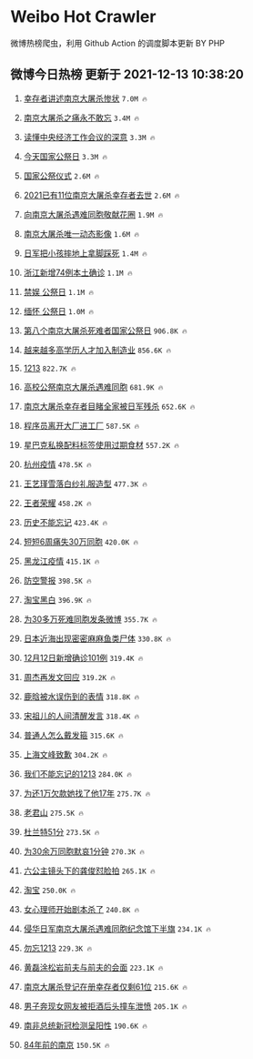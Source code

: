 # Weibo Hot Crawler 



微博热榜爬虫，利用 Github Action 的调度脚本更新 BY PHP 


## 微博今日热榜 更新于 2021-12-13 10:38:20 
1. [幸存者讲述南京大屠杀惨状](https://s.weibo.com/weibo?q=%23%E5%B9%B8%E5%AD%98%E8%80%85%E8%AE%B2%E8%BF%B0%E5%8D%97%E4%BA%AC%E5%A4%A7%E5%B1%A0%E6%9D%80%E6%83%A8%E7%8A%B6%23&Refer=top) `7.0M 🔥` 

1. [南京大屠杀之痛永不敢忘](https://s.weibo.com/weibo?q=%23%E5%8D%97%E4%BA%AC%E5%A4%A7%E5%B1%A0%E6%9D%80%E4%B9%8B%E7%97%9B%E6%B0%B8%E4%B8%8D%E6%95%A2%E5%BF%98%23&Refer=top) `3.4M 🔥` 

1. [读懂中央经济工作会议的深意](https://s.weibo.com/weibo?q=%23%E8%AF%BB%E6%87%82%E4%B8%AD%E5%A4%AE%E7%BB%8F%E6%B5%8E%E5%B7%A5%E4%BD%9C%E4%BC%9A%E8%AE%AE%E7%9A%84%E6%B7%B1%E6%84%8F%23&Refer=top) `3.3M 🔥` 

1. [今天国家公祭日](https://s.weibo.com/weibo?q=%23%E4%BB%8A%E5%A4%A9%E5%9B%BD%E5%AE%B6%E5%85%AC%E7%A5%AD%E6%97%A5%23&Refer=top) `3.3M 🔥` 

1. [国家公祭仪式](https://s.weibo.com/weibo?q=%23%E5%9B%BD%E5%AE%B6%E5%85%AC%E7%A5%AD%E4%BB%AA%E5%BC%8F%23&Refer=top) `2.6M 🔥` 

1. [2021已有11位南京大屠杀幸存者去世](https://s.weibo.com/weibo?q=%232021%E5%B7%B2%E6%9C%8911%E4%BD%8D%E5%8D%97%E4%BA%AC%E5%A4%A7%E5%B1%A0%E6%9D%80%E5%B9%B8%E5%AD%98%E8%80%85%E5%8E%BB%E4%B8%96%23&Refer=top) `2.6M 🔥` 

1. [向南京大屠杀遇难同胞敬献花圈](https://s.weibo.com/weibo?q=%23%E5%90%91%E5%8D%97%E4%BA%AC%E5%A4%A7%E5%B1%A0%E6%9D%80%E9%81%87%E9%9A%BE%E5%90%8C%E8%83%9E%E6%95%AC%E7%8C%AE%E8%8A%B1%E5%9C%88%23&Refer=top) `1.9M 🔥` 

1. [南京大屠杀唯一动态影像](https://s.weibo.com/weibo?q=%23%E5%8D%97%E4%BA%AC%E5%A4%A7%E5%B1%A0%E6%9D%80%E5%94%AF%E4%B8%80%E5%8A%A8%E6%80%81%E5%BD%B1%E5%83%8F%23&Refer=top) `1.6M 🔥` 

1. [日军把小孩摔地上拿脚踩死](https://s.weibo.com/weibo?q=%23%E6%97%A5%E5%86%9B%E6%8A%8A%E5%B0%8F%E5%AD%A9%E6%91%94%E5%9C%B0%E4%B8%8A%E6%8B%BF%E8%84%9A%E8%B8%A9%E6%AD%BB%23&Refer=top) `1.4M 🔥` 

1. [浙江新增74例本土确诊](https://s.weibo.com/weibo?q=%23%E6%B5%99%E6%B1%9F%E6%96%B0%E5%A2%9E74%E4%BE%8B%E6%9C%AC%E5%9C%9F%E7%A1%AE%E8%AF%8A%23&Refer=top) `1.1M 🔥` 

1. [禁娱 公祭日](https://s.weibo.com/weibo?q=%E7%A6%81%E5%A8%B1%20%E5%85%AC%E7%A5%AD%E6%97%A5&Refer=top) `1.1M 🔥` 

1. [缅怀 公祭日](https://s.weibo.com/weibo?q=%E7%BC%85%E6%80%80%20%E5%85%AC%E7%A5%AD%E6%97%A5&Refer=top) `1.0M 🔥` 

1. [第八个南京大屠杀死难者国家公祭日](https://s.weibo.com/weibo?q=%23%E7%AC%AC%E5%85%AB%E4%B8%AA%E5%8D%97%E4%BA%AC%E5%A4%A7%E5%B1%A0%E6%9D%80%E6%AD%BB%E9%9A%BE%E8%80%85%E5%9B%BD%E5%AE%B6%E5%85%AC%E7%A5%AD%E6%97%A5%23&Refer=top) `906.8K 🔥` 

1. [越来越多高学历人才加入制造业](https://s.weibo.com/weibo?q=%23%E8%B6%8A%E6%9D%A5%E8%B6%8A%E5%A4%9A%E9%AB%98%E5%AD%A6%E5%8E%86%E4%BA%BA%E6%89%8D%E5%8A%A0%E5%85%A5%E5%88%B6%E9%80%A0%E4%B8%9A%23&Refer=top) `856.6K 🔥` 

1. [1213](https://s.weibo.com/weibo?q=1213&Refer=top) `822.7K 🔥` 

1. [高校公祭南京大屠杀遇难同胞](https://s.weibo.com/weibo?q=%23%E9%AB%98%E6%A0%A1%E5%85%AC%E7%A5%AD%E5%8D%97%E4%BA%AC%E5%A4%A7%E5%B1%A0%E6%9D%80%E9%81%87%E9%9A%BE%E5%90%8C%E8%83%9E%23&Refer=top) `681.9K 🔥` 

1. [南京大屠杀幸存者目睹全家被日军残杀](https://s.weibo.com/weibo?q=%23%E5%8D%97%E4%BA%AC%E5%A4%A7%E5%B1%A0%E6%9D%80%E5%B9%B8%E5%AD%98%E8%80%85%E7%9B%AE%E7%9D%B9%E5%85%A8%E5%AE%B6%E8%A2%AB%E6%97%A5%E5%86%9B%E6%AE%8B%E6%9D%80%23&Refer=top) `652.6K 🔥` 

1. [程序员离开大厂进工厂](https://s.weibo.com/weibo?q=%23%E7%A8%8B%E5%BA%8F%E5%91%98%E7%A6%BB%E5%BC%80%E5%A4%A7%E5%8E%82%E8%BF%9B%E5%B7%A5%E5%8E%82%23&Refer=top) `587.5K 🔥` 

1. [星巴克私换配料标签使用过期食材](https://s.weibo.com/weibo?q=%23%E6%98%9F%E5%B7%B4%E5%85%8B%E7%A7%81%E6%8D%A2%E9%85%8D%E6%96%99%E6%A0%87%E7%AD%BE%E4%BD%BF%E7%94%A8%E8%BF%87%E6%9C%9F%E9%A3%9F%E6%9D%90%23&Refer=top) `557.2K 🔥` 

1. [杭州疫情](https://s.weibo.com/weibo?q=%E6%9D%AD%E5%B7%9E%E7%96%AB%E6%83%85&Refer=top) `478.5K 🔥` 

1. [王艺瑾雪落白纱礼服造型](https://s.weibo.com/weibo?q=%E7%8E%8B%E8%89%BA%E7%91%BE%E9%9B%AA%E8%90%BD%E7%99%BD%E7%BA%B1%E7%A4%BC%E6%9C%8D%E9%80%A0%E5%9E%8B&Refer=top) `477.3K 🔥` 

1. [王者荣耀](https://s.weibo.com/weibo?q=%E7%8E%8B%E8%80%85%E8%8D%A3%E8%80%80&Refer=top) `458.2K 🔥` 

1. [历史不能忘记](https://s.weibo.com/weibo?q=%23%E5%8E%86%E5%8F%B2%E4%B8%8D%E8%83%BD%E5%BF%98%E8%AE%B0%23&Refer=top) `423.4K 🔥` 

1. [短短6周痛失30万同胞](https://s.weibo.com/weibo?q=%23%E7%9F%AD%E7%9F%AD6%E5%91%A8%E7%97%9B%E5%A4%B130%E4%B8%87%E5%90%8C%E8%83%9E%23&Refer=top) `420.0K 🔥` 

1. [黑龙江疫情](https://s.weibo.com/weibo?q=%23%E9%BB%91%E9%BE%99%E6%B1%9F%E7%96%AB%E6%83%85%23&Refer=top) `415.1K 🔥` 

1. [防空警报](https://s.weibo.com/weibo?q=%E9%98%B2%E7%A9%BA%E8%AD%A6%E6%8A%A5&Refer=top) `398.5K 🔥` 

1. [淘宝黑白](https://s.weibo.com/weibo?q=%E6%B7%98%E5%AE%9D%E9%BB%91%E7%99%BD&Refer=top) `396.9K 🔥` 

1. [为30多万死难同胞发条微博](https://s.weibo.com/weibo?q=%23%E4%B8%BA30%E5%A4%9A%E4%B8%87%E6%AD%BB%E9%9A%BE%E5%90%8C%E8%83%9E%E5%8F%91%E6%9D%A1%E5%BE%AE%E5%8D%9A%23&Refer=top) `355.7K 🔥` 

1. [日本近海出现密密麻麻鱼类尸体](https://s.weibo.com/weibo?q=%23%E6%97%A5%E6%9C%AC%E8%BF%91%E6%B5%B7%E5%87%BA%E7%8E%B0%E5%AF%86%E5%AF%86%E9%BA%BB%E9%BA%BB%E9%B1%BC%E7%B1%BB%E5%B0%B8%E4%BD%93%23&Refer=top) `330.8K 🔥` 

1. [12月12日新增确诊101例](https://s.weibo.com/weibo?q=%2312%E6%9C%8812%E6%97%A5%E6%96%B0%E5%A2%9E%E7%A1%AE%E8%AF%8A101%E4%BE%8B%23&Refer=top) `319.4K 🔥` 

1. [周杰再发文回应](https://s.weibo.com/weibo?q=%23%E5%91%A8%E6%9D%B0%E5%86%8D%E5%8F%91%E6%96%87%E5%9B%9E%E5%BA%94%23&Refer=top) `319.2K 🔥` 

1. [鹿晗被水误伤到的表情](https://s.weibo.com/weibo?q=%23%E9%B9%BF%E6%99%97%E8%A2%AB%E6%B0%B4%E8%AF%AF%E4%BC%A4%E5%88%B0%E7%9A%84%E8%A1%A8%E6%83%85%23&Refer=top) `318.8K 🔥` 

1. [宋祖儿的人间清醒发言](https://s.weibo.com/weibo?q=%23%E5%AE%8B%E7%A5%96%E5%84%BF%E7%9A%84%E4%BA%BA%E9%97%B4%E6%B8%85%E9%86%92%E5%8F%91%E8%A8%80%23&Refer=top) `318.4K 🔥` 

1. [普通人怎么戴发箍](https://s.weibo.com/weibo?q=%23%E6%99%AE%E9%80%9A%E4%BA%BA%E6%80%8E%E4%B9%88%E6%88%B4%E5%8F%91%E7%AE%8D%23&Refer=top) `315.6K 🔥` 

1. [上海文峰致歉](https://s.weibo.com/weibo?q=%23%E4%B8%8A%E6%B5%B7%E6%96%87%E5%B3%B0%E8%87%B4%E6%AD%89%23&Refer=top) `304.2K 🔥` 

1. [我们不能忘记的1213](https://s.weibo.com/weibo?q=%23%E6%88%91%E4%BB%AC%E4%B8%8D%E8%83%BD%E5%BF%98%E8%AE%B0%E7%9A%841213%23&Refer=top) `284.0K 🔥` 

1. [为还1万欠款她找了他17年](https://s.weibo.com/weibo?q=%23%E4%B8%BA%E8%BF%981%E4%B8%87%E6%AC%A0%E6%AC%BE%E5%A5%B9%E6%89%BE%E4%BA%86%E4%BB%9617%E5%B9%B4%23&Refer=top) `275.7K 🔥` 

1. [老君山](https://s.weibo.com/weibo?q=%E8%80%81%E5%90%9B%E5%B1%B1&Refer=top) `275.5K 🔥` 

1. [杜兰特51分](https://s.weibo.com/weibo?q=%23%E6%9D%9C%E5%85%B0%E7%89%B951%E5%88%86%23&Refer=top) `273.5K 🔥` 

1. [为30余万同胞默哀1分钟](https://s.weibo.com/weibo?q=%23%E4%B8%BA30%E4%BD%99%E4%B8%87%E5%90%8C%E8%83%9E%E9%BB%98%E5%93%801%E5%88%86%E9%92%9F%23&Refer=top) `270.3K 🔥` 

1. [六公主镜头下的龚俊怼脸拍](https://s.weibo.com/weibo?q=%23%E5%85%AD%E5%85%AC%E4%B8%BB%E9%95%9C%E5%A4%B4%E4%B8%8B%E7%9A%84%E9%BE%9A%E4%BF%8A%E6%80%BC%E8%84%B8%E6%8B%8D%23&Refer=top) `265.1K 🔥` 

1. [淘宝](https://s.weibo.com/weibo?q=%E6%B7%98%E5%AE%9D&Refer=top) `250.0K 🔥` 

1. [女心理师开始剧本杀了](https://s.weibo.com/weibo?q=%23%E5%A5%B3%E5%BF%83%E7%90%86%E5%B8%88%E5%BC%80%E5%A7%8B%E5%89%A7%E6%9C%AC%E6%9D%80%E4%BA%86%23&Refer=top) `240.8K 🔥` 

1. [侵华日军南京大屠杀遇难同胞纪念馆下半旗](https://s.weibo.com/weibo?q=%23%E4%BE%B5%E5%8D%8E%E6%97%A5%E5%86%9B%E5%8D%97%E4%BA%AC%E5%A4%A7%E5%B1%A0%E6%9D%80%E9%81%87%E9%9A%BE%E5%90%8C%E8%83%9E%E7%BA%AA%E5%BF%B5%E9%A6%86%E4%B8%8B%E5%8D%8A%E6%97%97%23&Refer=top) `234.1K 🔥` 

1. [勿忘1213](https://s.weibo.com/weibo?q=%23%E5%8B%BF%E5%BF%981213%23&Refer=top) `229.3K 🔥` 

1. [黄磊涂松岩前夫与前夫的会面](https://s.weibo.com/weibo?q=%23%E9%BB%84%E7%A3%8A%E6%B6%82%E6%9D%BE%E5%B2%A9%E5%89%8D%E5%A4%AB%E4%B8%8E%E5%89%8D%E5%A4%AB%E7%9A%84%E4%BC%9A%E9%9D%A2%23&Refer=top) `223.1K 🔥` 

1. [南京大屠杀登记在册幸存者仅剩61位](https://s.weibo.com/weibo?q=%23%E5%8D%97%E4%BA%AC%E5%A4%A7%E5%B1%A0%E6%9D%80%E7%99%BB%E8%AE%B0%E5%9C%A8%E5%86%8C%E5%B9%B8%E5%AD%98%E8%80%85%E4%BB%85%E5%89%A961%E4%BD%8D%23&Refer=top) `215.6K 🔥` 

1. [男子奔现女网友被拒酒后头撞车泄愤](https://s.weibo.com/weibo?q=%23%E7%94%B7%E5%AD%90%E5%A5%94%E7%8E%B0%E5%A5%B3%E7%BD%91%E5%8F%8B%E8%A2%AB%E6%8B%92%E9%85%92%E5%90%8E%E5%A4%B4%E6%92%9E%E8%BD%A6%E6%B3%84%E6%84%A4%23&Refer=top) `205.1K 🔥` 

1. [南非总统新冠检测呈阳性](https://s.weibo.com/weibo?q=%23%E5%8D%97%E9%9D%9E%E6%80%BB%E7%BB%9F%E6%96%B0%E5%86%A0%E6%A3%80%E6%B5%8B%E5%91%88%E9%98%B3%E6%80%A7%23&Refer=top) `190.6K 🔥` 

1. [84年前的南京](https://s.weibo.com/weibo?q=%2384%E5%B9%B4%E5%89%8D%E7%9A%84%E5%8D%97%E4%BA%AC%23&Refer=top) `150.5K 🔥` 

